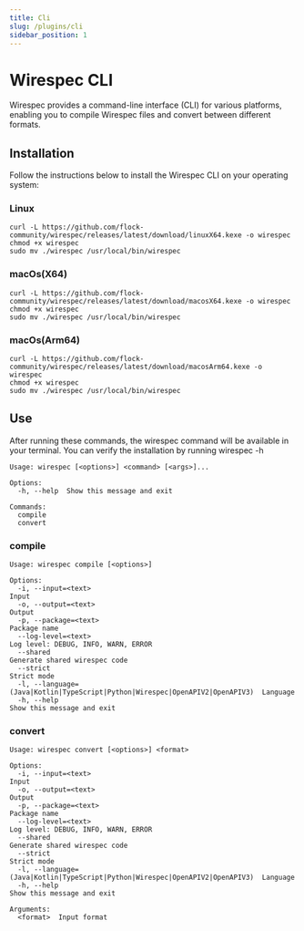 ```yaml
---
title: Cli
slug: /plugins/cli
sidebar_position: 1
---
```


# Wirespec CLI

Wirespec provides a command-line interface (CLI) for various platforms, enabling you to compile Wirespec files and convert between different formats.

## Installation

Follow the instructions below to install the Wirespec CLI on your operating system:

### Linux

```shell
curl -L https://github.com/flock-community/wirespec/releases/latest/download/linuxX64.kexe -o wirespec
chmod +x wirespec
sudo mv ./wirespec /usr/local/bin/wirespec
```

### macOs(X64)

```shell
curl -L https://github.com/flock-community/wirespec/releases/latest/download/macosX64.kexe -o wirespec
chmod +x wirespec
sudo mv ./wirespec /usr/local/bin/wirespec
```

### macOs(Arm64)

```shell
curl -L https://github.com/flock-community/wirespec/releases/latest/download/macosArm64.kexe -o wirespec
chmod +x wirespec
sudo mv ./wirespec /usr/local/bin/wirespec
```

## Use

After running these commands, the wirespec command will be available in your terminal.
You can verify the installation by running wirespec -h

```shell
Usage: wirespec [<options>] <command> [<args>]...

Options:
  -h, --help  Show this message and exit

Commands:
  compile
  convert

```

### compile

```shell
Usage: wirespec compile [<options>]

Options:
  -i, --input=<text>                                                          Input
  -o, --output=<text>                                                         Output
  -p, --package=<text>                                                        Package name
  --log-level=<text>                                                          Log level: DEBUG, INFO, WARN, ERROR
  --shared                                                                    Generate shared wirespec code
  --strict                                                                    Strict mode
  -l, --language=(Java|Kotlin|TypeScript|Python|Wirespec|OpenAPIV2|OpenAPIV3)  Language
  -h, --help                                                                  Show this message and exit
```

### convert

```shell
Usage: wirespec convert [<options>] <format>

Options:
  -i, --input=<text>                                                          Input
  -o, --output=<text>                                                         Output
  -p, --package=<text>                                                        Package name
  --log-level=<text>                                                          Log level: DEBUG, INFO, WARN, ERROR
  --shared                                                                    Generate shared wirespec code
  --strict                                                                    Strict mode
  -l, --language=(Java|Kotlin|TypeScript|Python|Wirespec|OpenAPIV2|OpenAPIV3)  Language
  -h, --help                                                                  Show this message and exit

Arguments:
  <format>  Input format
```
